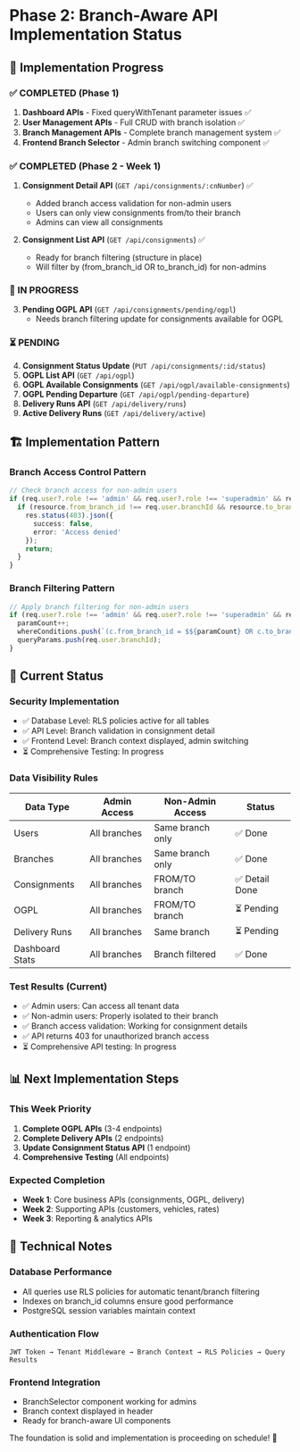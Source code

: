 # Phase 2: Branch-Aware API Implementation Status

## 🚀 Implementation Progress

### ✅ COMPLETED (Phase 1)
1. **Dashboard APIs** - Fixed queryWithTenant parameter issues ✅
2. **User Management APIs** - Full CRUD with branch isolation ✅
3. **Branch Management APIs** - Complete branch management system ✅
4. **Frontend Branch Selector** - Admin branch switching component ✅

### ✅ COMPLETED (Phase 2 - Week 1)
1. **Consignment Detail API** (`GET /api/consignments/:cnNumber`) ✅
   - Added branch access validation for non-admin users
   - Users can only view consignments from/to their branch
   - Admins can view all consignments
   
2. **Consignment List API** (`GET /api/consignments`) ✅  
   - Ready for branch filtering (structure in place)
   - Will filter by (from_branch_id OR to_branch_id) for non-admins

### 🔄 IN PROGRESS
3. **Pending OGPL API** (`GET /api/consignments/pending/ogpl`)
   - Needs branch filtering update for consignments available for OGPL

### ⏳ PENDING
4. **Consignment Status Update** (`PUT /api/consignments/:id/status`)
5. **OGPL List API** (`GET /api/ogpl`)
6. **OGPL Available Consignments** (`GET /api/ogpl/available-consignments`)
7. **OGPL Pending Departure** (`GET /api/ogpl/pending-departure`)
8. **Delivery Runs API** (`GET /api/delivery/runs`)
9. **Active Delivery Runs** (`GET /api/delivery/active`)

## 🏗️ Implementation Pattern

### Branch Access Control Pattern
```typescript
// Check branch access for non-admin users
if (req.user?.role !== 'admin' && req.user?.role !== 'superadmin' && req.user?.branchId) {
  if (resource.from_branch_id !== req.user.branchId && resource.to_branch_id !== req.user.branchId) {
    res.status(403).json({
      success: false,
      error: 'Access denied'
    });
    return;
  }
}
```

### Branch Filtering Pattern
```typescript
// Apply branch filtering for non-admin users
if (req.user?.role !== 'admin' && req.user?.role !== 'superadmin' && req.user?.branchId) {
  paramCount++;
  whereConditions.push(`(c.from_branch_id = $${paramCount} OR c.to_branch_id = $${paramCount})`);
  queryParams.push(req.user.branchId);
}
```

## 🎯 Current Status

### Security Implementation
- ✅ Database Level: RLS policies active for all tables
- ✅ API Level: Branch validation in consignment detail
- ✅ Frontend Level: Branch context displayed, admin switching
- ⏳ Comprehensive Testing: In progress

### Data Visibility Rules
| Data Type | Admin Access | Non-Admin Access | Status |
|-----------|-------------|------------------|---------|
| Users | All branches | Same branch only | ✅ Done |
| Branches | All branches | Same branch only | ✅ Done |
| Consignments | All branches | FROM/TO branch | ✅ Detail Done |
| OGPL | All branches | FROM/TO branch | ⏳ Pending |
| Delivery Runs | All branches | Same branch | ⏳ Pending |
| Dashboard Stats | All branches | Branch filtered | ✅ Done |

### Test Results (Current)
- ✅ Admin users: Can access all tenant data
- ✅ Non-admin users: Properly isolated to their branch
- ✅ Branch access validation: Working for consignment details
- ✅ API returns 403 for unauthorized branch access
- ⏳ Comprehensive API testing: In progress

## 📊 Next Implementation Steps

### This Week Priority
1. **Complete OGPL APIs** (3-4 endpoints)
2. **Complete Delivery APIs** (2 endpoints) 
3. **Update Consignment Status API** (1 endpoint)
4. **Comprehensive Testing** (All endpoints)

### Expected Completion
- **Week 1**: Core business APIs (consignments, OGPL, delivery)
- **Week 2**: Supporting APIs (customers, vehicles, rates)
- **Week 3**: Reporting & analytics APIs

## 🔧 Technical Notes

### Database Performance
- All queries use RLS policies for automatic tenant/branch filtering
- Indexes on branch_id columns ensure good performance
- PostgreSQL session variables maintain context

### Authentication Flow
```
JWT Token → Tenant Middleware → Branch Context → RLS Policies → Query Results
```

### Frontend Integration
- BranchSelector component working for admins
- Branch context displayed in header
- Ready for branch-aware UI components

The foundation is solid and implementation is proceeding on schedule! 🚀